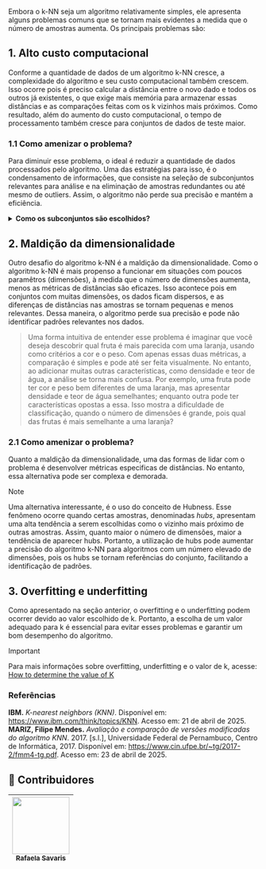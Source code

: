 Embora o k-NN seja um algoritmo relativamente simples, ele apresenta alguns problemas comuns que se tornam mais evidentes a medida que o número de amostras aumenta. Os principais problemas são:

## 1. Alto custo computacional
Conforme a quantidade de dados de um algoritmo k-NN cresce, a complexidade do algoritmo e seu custo computacional também crescem. Isso ocorre pois é preciso calcular a distância entre o novo dado e todos os outros já existentes, o que exige mais memória para armazenar essas distâncias e as comparações feitas com os k vizinhos mais próximos. Como resultado, além do aumento do custo computacional, o tempo de processamento também cresce para conjuntos de dados de teste maior.

### 1.1 Como amenizar o problema?
Para diminuir esse problema, o ideal é reduzir a quantidade de dados processados pelo algoritmo. Uma das estratégias para isso, é o condensamento de informações, que consiste na seleção de subconjuntos relevantes para análise e na eliminação de amostras redundantes ou até mesmo de outliers. Assim, o algoritmo não perde sua precisão e mantém a eficiência.

<details>
  <summary><strong>Como os subconjuntos são escolhidos?</strong></summary>
  Para a escolha dos subconjuntos de dados, diversas estratégias podem ser adotadas. Uma delas é a seleção de variáveis relevantes através de técnicas como análise de componentes principais (PCA), análise de correlação entre atributos ou o uso de algoritmos de aprendizado supervisionado que identificam as características mais influentes na classificação. Outra estratégia é o uso de algoritmos como Locality-Sensitive Hashing (LSH) ou estruturas como KD-Tree, que aproximam os prováveis vizinhos próximos, sem a necessidade de comparar o novo ponto com todos os dados do conjunto, reduzindo significativamente o tempo e o custo computacional.
</details>

## 2. Maldição da dimensionalidade
Outro desafio do algoritmo k-NN é a maldição da dimensionalidade. Como o algoritmo k-NN é mais propenso a funcionar em situações com poucos paramêtros (dimensões), à medida que o número de dimensões aumenta, menos as métricas de distâncias são eficazes. Isso acontece pois em conjuntos com muitas dimensões, os dados ficam dispersos, e as diferenças de distâncias nas amostras se tornam pequenas e menos relevantes. Dessa maneira, o algoritmo perde sua precisão e pode não identificar padrões relevantes nos dados.

> Uma forma intuitiva de entender esse problema é imaginar que você deseja descobrir qual fruta é mais parecida com uma laranja, usando como critérios a cor e o peso. Com apenas essas duas métricas, a comparação é simples e pode até ser feita visualmente. No entanto, ao adicionar muitas outras características, como densidade e teor de água, a análise se torna mais confusa. Por exemplo, uma fruta pode ter cor e peso bem diferentes de uma laranja, mas apresentar densidade e teor de água semelhantes; enquanto outra pode ter características opostas a essa. Isso mostra a dificuldade de classificação, quando o número de dimensões é grande, pois qual das frutas é mais semelhante a uma laranja?

### 2.1 Como amenizar o problema?
Quanto a maldição da dimensionalidade, uma das formas de lidar com o problema é desenvolver métricas especificas de distâncias. No entanto, essa alternativa pode ser complexa e demorada.

> [!NOTE]
>  Uma alternativa interessante, é o uso do conceito de Hubness. Esse fenômeno ocorre quando certas amostras, denominadas *hubs*, apresentam uma alta tendência a serem escolhidas como o vizinho mais próximo de outras amostras. Assim, quanto maior o número de dimensões, maior a tendência de aparecer hubs. Portanto, a utilização de hubs pode aumentar a precisão do algoritmo k-NN para algoritmos com um número elevado de dimensões, pois os hubs se tornam referências do conjunto, facilitando a identificação de padrões.

## 3. Overfitting e underfitting
Como apresentado na seção anterior, o overfitting e o underfitting podem ocorrer devido ao valor escolhido de k. Portanto, a escolha de um valor adequado para k é essencial para evitar esses problemas e garantir um bom desempenho do algoritmo.

> [!IMPORTANT]
> Para mais informações sobre overfitting, underfitting e o valor de k, acesse: [How to determine the value of K](https://github.com/mevianna/ISA/blob/main/KNN/1.concepts/3.how_to_determine_the_value_of_K.md)

### Referências
**IBM.** _K-nearest neighbors (KNN)_. Disponível em: https://www.ibm.com/think/topics/KNN. Acesso em: 21 de abril de 2025.
**MARIZ, Filipe Mendes.** _Avaliação e comparação de versões modificadas do algoritmo KNN_. 2017. [s.l.], Universidade Federal de Pernambuco, Centro de Informática, 2017. Disponível em: https://www.cin.ufpe.br/~tg/2017-2/fmm4-tg.pdf. Acesso em: 23 de abril de 2025.

## 👾 **Contribuidores**  
| [<img loading="lazy" src="https://avatars.githubusercontent.com/u/178849007?v=4" width=115><br><sub>Rafaela Savaris</sub>](https://github.com/rafasavaris) | 
| :---: |